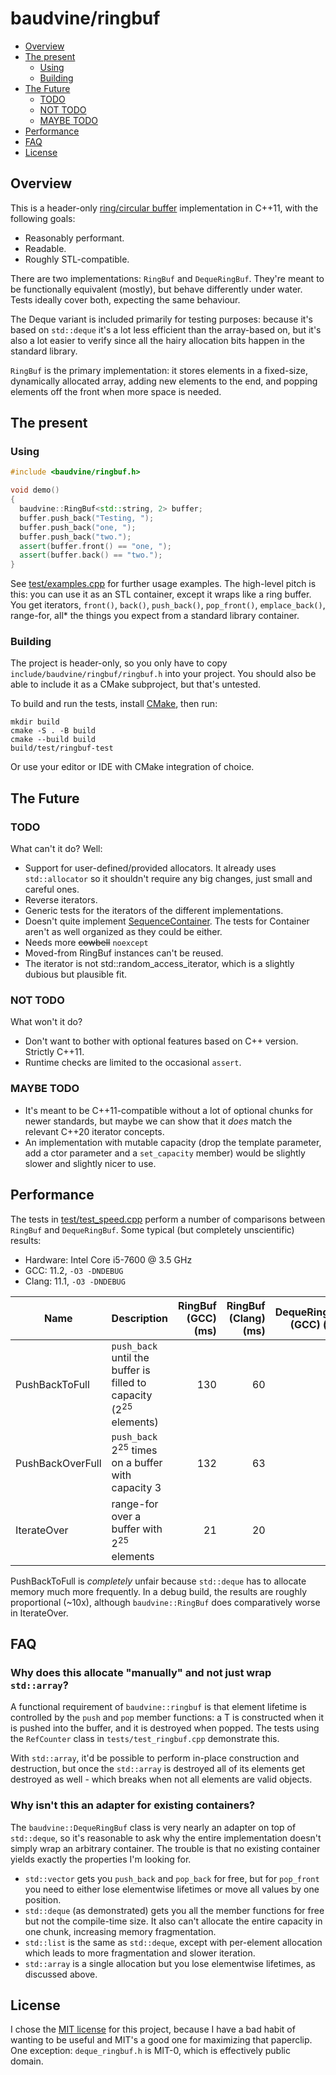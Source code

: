 # baudvine/ringbuf

- [Overview](#overview)
- [The present](#the-present)
    - [Using](#using)
    - [Building](#building)
- [The Future](#the-future)
    - [TODO](#todo)
    - [NOT TODO](#not-todo)
    - [MAYBE TODO](#maybe-todo)
- [Performance](#performance)
- [FAQ](#faq)
- [License](#license)

## Overview
This is a header-only
[ring/circular buffer](https://en.wikipedia.org/wiki/Circular_buffer)
implementation in C++11, with the following goals:

- Reasonably performant.
- Readable.
- Roughly STL-compatible.

There are two implementations: `RingBuf` and `DequeRingBuf`. They're meant to be
functionally equivalent (mostly), but behave differently under water. Tests
ideally cover both, expecting the same behaviour.

The Deque variant is included primarily for testing purposes: because it's based
on `std::deque` it's a lot less efficient than the array-based on, but it's also
a lot easier to verify since all the hairy allocation bits happen in the
standard library.

`RingBuf` is the primary implementation: it stores elements in a fixed-size,
dynamically allocated array, adding new elements to the end, and popping
elements off the front when more space is needed.

## The present

### Using

```c++
#include <baudvine/ringbuf.h>

void demo()
{
  baudvine::RingBuf<std::string, 2> buffer;
  buffer.push_back("Testing, ");
  buffer.push_back("one, ");
  buffer.push_back("two.");
  assert(buffer.front() == "one, ");
  assert(buffer.back() == "two.");
}
```

See [test/examples.cpp](test/examples.cpp) for further usage examples. The
high-level pitch is this: you can use it as an STL container, except it wraps
like a ring buffer. You get iterators, `front()`, `back()`, `push_back()`,
`pop_front()`, `emplace_back()`, range-for, all\* the things you expect from a
standard library container.

### Building
The project is header-only, so you only have to copy
`include/baudvine/ringbuf/ringbuf.h` into your project. You should also be able
to include it as a CMake subproject, but that's untested.

To build and run the tests, install [CMake](https://cmake.org/), then run:

```
mkdir build
cmake -S . -B build
cmake --build build
build/test/ringbuf-test
```

Or use your editor or IDE with CMake integration of choice.

## The Future

### TODO
What can't it do? Well:

- Support for user-defined/provided allocators.
  It already uses `std::allocator` so it shouldn't require any big changes, just
  small and careful ones.
- Reverse iterators.
- Generic tests for the iterators of the different implementations.
- Doesn't quite implement
  [SequenceContainer](https://en.cppreference.com/w/cpp/named_req/SequenceContainer).
  The tests for Container aren't as well organized as they could be either.
- Needs more ~~cowbell~~ `noexcept`
- Moved-from RingBuf instances can't be reused.
- The iterator is not std::random_access_iterator, which is a slightly dubious but plausible fit.

### NOT TODO
What won't it do?

- Don't want to bother with optional features based on C++ version. Strictly C++11.
- Runtime checks are limited to the occasional `assert`.

### MAYBE TODO

- It's meant to be C++11-compatible without a lot of optional chunks for newer
  standards, but maybe we can show that it *does* match the relevant C++20
  iterator concepts.
- An implementation with mutable capacity (drop the template parameter, add a
  ctor parameter and a `set_capacity` member) would be slightly slower and
  slightly nicer to use.

## Performance

The tests in [test/test_speed.cpp](test/test_speed.cpp) perform a number of
comparisons between `RingBuf` and `DequeRingBuf`. Some typical (but completely
unscientific) results:

- Hardware: Intel Core i5-7600 @ 3.5 GHz
- GCC: 11.2, `-O3 -DNDEBUG`
- Clang: 11.1, `-O3 -DNDEBUG`

| Name | Description | RingBuf (GCC) (ms) | RingBuf (Clang) (ms) | DequeRingBuf (GCC) (ms) | DequeRingBuf (Clang) (ms) |
|------|-------------|-------------------:|---------------------:|------------------------:|--------------------------:|
| PushBackToFull | `push_back` until the buffer is filled to capacity (2<sup>25</sup> elements) | 130 | 60 | 160 | 160 |
| PushBackOverFull | `push_back` 2<sup>25</sup> times on a buffer with capacity 3 | 132 | 63 | 86 | 91 |
| IterateOver | range-for over a buffer with 2<sup>25</sup> elements | 21 | 20 | 48 | 19 |

PushBackToFull is *completely* unfair because `std::deque` has to allocate
memory much more frequently. In a debug build, the results are roughly
proportional (~10x), although `baudvine::RingBuf` does comparatively worse in
IterateOver.

## FAQ

### Why does this allocate "manually" and not just wrap `std::array`?
A functional requirement of `baudvine::ringbuf` is that element lifetime is
controlled by the `push` and `pop` member functions: a T is constructed when it
is pushed into the buffer, and it is destroyed when popped. The tests using the
`RefCounter` class in `tests/test_ringbuf.cpp` demonstrate this.

With `std::array`, it'd be possible to perform in-place construction and
destruction, but once the `std::array` is destroyed all of its elements get
destroyed as well - which breaks when not all elements are valid objects.

### Why isn't this an adapter for existing containers?
The `baudvine::DequeRingBuf` class is very nearly an adapter on top of
`std::deque`, so it's reasonable to ask why the entire implementation doesn't
simply wrap an arbitrary container. The trouble is that no existing container
yields exactly the properties I'm looking for.

- `std::vector` gets you `push_back` and `pop_back` for free, but for
  `pop_front` you need to either lose elementwise lifetimes or move all values
  by one position.
- `std::deque` (as demonstrated) gets you all the member functions for free but
  not the compile-time size. It also can't allocate the entire capacity in one
  chunk, increasing memory fragmentation.
- `std::list` is the same as `std::deque`, except with per-element allocation
  which leads to more fragmentation and slower iteration.
- `std::array` is a single allocation but you lose elementwise lifetimes, as
  discussed above.

## License
I chose the [MIT license](LICENSE) for this project, because I have a bad habit
of wanting to be useful and MIT's a good one for maximizing that paperclip.
One exception: `deque_ringbuf.h` is MIT-0, which is effectively public domain.
